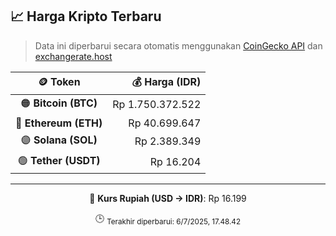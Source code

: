 

<!-- HARGA_KRIPTO -->
## 📈 Harga Kripto Terbaru

> Data ini diperbarui secara otomatis menggunakan [CoinGecko API](https://www.coingecko.com/) dan [exchangerate.host](https://exchangerate.host/)

<div align="center">

| 🪙 Token | 💰 Harga (IDR) |
|:------:|---------------:|
| 🟠 **Bitcoin (BTC)**   | Rp 1.750.372.522 |
| 🔵 **Ethereum (ETH)**  | Rp 40.699.647 |
| 🟣 **Solana (SOL)**    | Rp 2.389.349 |
| 🟢 **Tether (USDT)**   | Rp 16.204 |

---

💱 **Kurs Rupiah (USD → IDR)**: Rp 16.199

🕒 <sub>Terakhir diperbarui: 6/7/2025, 17.48.42</sub>

</div>
<!-- /HARGA_KRIPTO -->